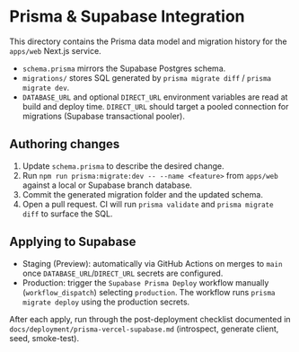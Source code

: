 # Prisma & Supabase Integration

This directory contains the Prisma data model and migration history for the `apps/web` Next.js service.

- `schema.prisma` mirrors the Supabase Postgres schema.
- `migrations/` stores SQL generated by `prisma migrate diff` / `prisma migrate dev`.
- `DATABASE_URL` and optional `DIRECT_URL` environment variables are read at build and deploy time. `DIRECT_URL` should target a pooled connection for migrations (Supabase transactional pooler).

## Authoring changes

1. Update `schema.prisma` to describe the desired change.
2. Run `npm run prisma:migrate:dev -- --name <feature>` from `apps/web` against a local or Supabase branch database.
3. Commit the generated migration folder and the updated schema.
4. Open a pull request. CI will run `prisma validate` and `prisma migrate diff` to surface the SQL.

## Applying to Supabase

- Staging (Preview): automatically via GitHub Actions on merges to `main` once `DATABASE_URL`/`DIRECT_URL` secrets are configured.
- Production: trigger the `Supabase Prisma Deploy` workflow manually (`workflow_dispatch`) selecting `production`. The workflow runs `prisma migrate deploy` using the production secrets.

After each apply, run through the post-deployment checklist documented in `docs/deployment/prisma-vercel-supabase.md` (introspect, generate client, seed, smoke-test).
